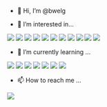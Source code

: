 - 👋 Hi, I’m @bwelg

- 👀 I’m interested in...

![](https://img.shields.io/badge/-JavaScript-F7DF1E?logo=JavaScript&logoColor=white&style=flat-square)
![](https://img.shields.io/badge/-Typescript-3178C6?logo=Typescript&logoColor=white&style=flat-square)
![](https://img.shields.io/badge/-Rust-000000?logo=Rust&logoColor=white&style=flat-square)
![](https://img.shields.io/badge/-Html5-E34F26?logo=Html5&logoColor=white&style=flat-square)
![](https://img.shields.io/badge/-Css3-1572B6?logo=Css3&logoColor=white&style=flat-square)
![](https://img.shields.io/badge/-Npm-CB3837?logo=Npm&logoColor=white&style=flat-square)
![](https://img.shields.io/badge/-Deno-000000?logo=Deno&logoColor=white&style=flat-square)
![](https://img.shields.io/badge/-Git-F05032?logo=Git&logoColor=white&style=flat-square)
![](https://img.shields.io/badge/-ReactJs-61DAFB?logo=react&logoColor=white&style=flat-square)
![](https://img.shields.io/badge/-Mysql-4479A1?logo=Mysql&logoColor=white&style=flat-square)
![](https://img.shields.io/badge/-Python-3776AB?logo=Python&logoColor=white&style=flat-square)


- 🌱 I’m currently learning ...

![](https://img.shields.io/badge/-Typescript-3178C6?logo=Typescript&logoColor=white&style=flat-square)
![](https://img.shields.io/badge/-Rust-000000?logo=Rust&logoColor=white&style=flat-square)
![](https://img.shields.io/badge/-Deno-000000?logo=Deno&logoColor=white&style=flat-square)
![](https://img.shields.io/badge/-Git-F05032?logo=Git&logoColor=white&style=flat-square)
![](https://img.shields.io/badge/-ReactJs-61DAFB?logo=react&logoColor=white&style=flat-square)
![](https://img.shields.io/badge/-Mysql-4479A1?logo=Mysql&logoColor=white&style=flat-square)
![](https://img.shields.io/badge/-Python-3776AB?logo=Python&logoColor=white&style=flat-square)

- 📫 How to reach me ...

[![](https://img.shields.io/badge/-Microsoft%20Outlook-0078D4?logo=Microsoft%20Outlook&logoColor=white&style=flat-square)](mailto:bwelg@outlook.kr)

